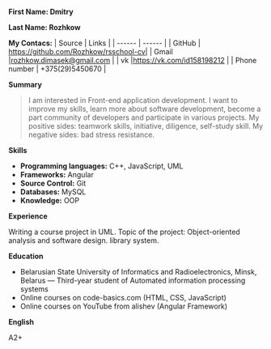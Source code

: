 **First Name: Dmitry**

**Last Name: Rozhkow**

**My Contacs:**
| Source | Links |
| ------ | ------ |
| GitHub | https://github.com/Rozhkow/rsschool-cv|
| Gmail |rozhkow.dimasek@gmail.com |
| vk |https://vk.com/id158198212 |
| Phone number | +375(29)5450670 |

**Summary**
>I am interested in Front-end application development. 
I want to improve my skills, learn more about software 
development, become a part community of developers and
participate in various projects.
My positive sides: teamwork skills, initiative, diligence,
self-study skill.
My negative sides: bad stress resistance. 

**Skills**
- **Programming languages:** C++, JavaScript, UML
- **Frameworks:** Angular
- **Source Control:** Git
- **Databases:** MySQL
- **Knowledge:** OOP

**Experience**

Writing a course project in UML. Topic of the project: 
Object-oriented analysis and software design. library system.

**Education**

- Belarusian State University of Informatics and Radioelectronics, 
Minsk, Belarus — Third-year student of Automated information 
processing systems
- Online courses on code-basics.com (HTML, CSS, JavaScript)
- Online courses on YouTube from alishev (Angular Framework)

**English**

A2+
